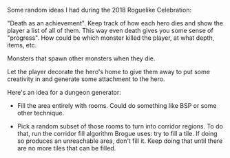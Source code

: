 Some random ideas I had during the 2018 Roguelike Celebration:

"Death as an achievement". Keep track of how each hero dies and show the player
a list of all of them. This way even death gives you some sense of "progress".
How could be which monster killed the player, at what depth, items, etc.

Monsters that spawn other monsters when they die.

Let the player decorate the hero's home to give them away to put some creativity
in and generate some attachment to the hero.

Here's an idea for a dungeon generator:

- Fill the area entirely with rooms. Could do something like BSP or some other
  technique.

- Pick a random subset of those rooms to turn into corridor regions. To do that,
  run the corridor fill algorithm Brogue uses: try to fill a tile. If doing
  so produces an unreachable area, don't fill it. Keep doing that until there
  are no more tiles that can be filled.
